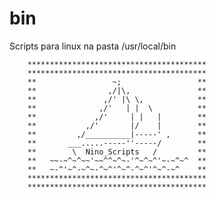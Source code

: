 # bin
Scripts para linux na pasta /usr/local/bin







        **************************************** 
        **************************************** 
        **                 ~;                 ** 
        **                ,/|\,               ** 
        **               ,/' |\ \,            ** 
        **              ,/'   | |  \          ** 
        **             ,/'     | |   |        ** 
        **           ,/'       |/    |        ** 
        **         ,/__________|-----' ,      ** 
        **       ___.....-----''-----/        ** 
        **        \  Nino_Scripts   /         ** 
        **   ~~-~^~^~~'~~^^~^~-'^~^~^'~-~^~^  ** 
        **   ~-^'~^-~^~-^~^'^~^-^~^'^~^-~^    ** 
        **************************************** 
        **************************************** 
